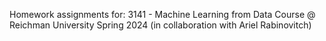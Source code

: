 Homework assignments for: 
3141 - Machine Learning from Data Course @ Reichman University
Spring 2024
(in collaboration with Ariel Rabinovitch)
